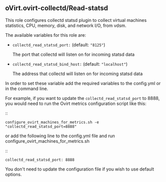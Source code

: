 ## oVirt.ovirt-collectd/Read-statsd

This role configures collectd statsd plugin to collect virtual machines statistics,
CPU, memory, disk, and network I/O, from vdsm.

The available variables for this role are:

- `collectd_read_statsd_port:`  (default: `"8125"`)

  The port that collectd will listen on for incoming statsd data

- `collectd_read_statsd_bind_host:` (default: `"localhost"`)

  The address that collectd will listen on for incoming statsd data


In order to set these variable add the required variables to the config.yml
or in the command line.

For example, if you want to update the `collectd_read_statsd_port` to 8888,
you would need to run the Ovirt metrics configuration script like this:

::


    configure_ovirt_machines_for_metrics.sh -e "collectd_read_statsd_port=8888"


or add the following line to the config.yml file and run configure_ovirt_machines_for_metrics.sh

::

    collectd_read_statsd_port: 8888

You don't need to update the configuration file if you wish to use default options.
